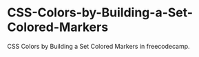 # CSS-Colors-by-Building-a-Set-Colored-Markers
CSS Colors by Building a Set Colored Markers in freecodecamp.
